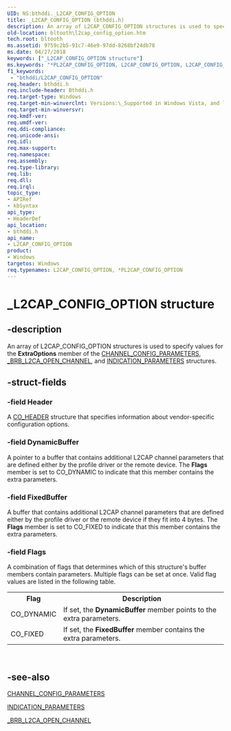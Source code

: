 ```yaml
---
UID: NS:bthddi._L2CAP_CONFIG_OPTION
title: _L2CAP_CONFIG_OPTION (bthddi.h)
description: An array of L2CAP_CONFIG_OPTION structures is used to specify values for the ExtraOptions member of the CHANNEL_CONFIG_PARAMETERS, _BRB_L2CA_OPEN_CHANNEL, and INDICATION_PARAMETERS structures.
old-location: bltooth\l2cap_config_option.htm
tech.root: bltooth
ms.assetid: 9759c2b5-91c7-46e9-97dd-8268bf24db78
ms.date: 04/27/2018
keywords: ["_L2CAP_CONFIG_OPTION structure"]
ms.keywords: "*PL2CAP_CONFIG_OPTION, L2CAP_CONFIG_OPTION, L2CAP_CONFIG_OPTION structure [Bluetooth Devices], PL2CAP_CONFIG_OPTION, PL2CAP_CONFIG_OPTION structure pointer [Bluetooth Devices], _L2CAP_CONFIG_OPTION, bltooth.l2cap_config_option, bth_structs_029f895f-fc15-4e53-9987-72f9930bc9ab.xml, bthddi/L2CAP_CONFIG_OPTION, bthddi/PL2CAP_CONFIG_OPTION"
f1_keywords:
 - "bthddi/L2CAP_CONFIG_OPTION"
req.header: bthddi.h
req.include-header: Bthddi.h
req.target-type: Windows
req.target-min-winverclnt: Versions:\_Supported in Windows Vista, and later.
req.target-min-winversvr: 
req.kmdf-ver: 
req.umdf-ver: 
req.ddi-compliance: 
req.unicode-ansi: 
req.idl: 
req.max-support: 
req.namespace: 
req.assembly: 
req.type-library: 
req.lib: 
req.dll: 
req.irql: 
topic_type:
- APIRef
- kbSyntax
api_type:
- HeaderDef
api_location:
- bthddi.h
api_name:
- L2CAP_CONFIG_OPTION
product:
- Windows
targetos: Windows
req.typenames: L2CAP_CONFIG_OPTION, *PL2CAP_CONFIG_OPTION
---
```


# _L2CAP_CONFIG_OPTION structure


## -description


An array of L2CAP_CONFIG_OPTION structures is used to specify values for the 
  <b>ExtraOptions</b> member of the 
  <a href="https://docs.microsoft.com/windows-hardware/drivers/ddi/bthddi/ns-bthddi-_channel_config_parameters">CHANNEL_CONFIG_PARAMETERS</a>, 
  <a href="https://docs.microsoft.com/windows-hardware/drivers/ddi/bthddi/ns-bthddi-_brb_l2ca_open_channel">_BRB_L2CA_OPEN_CHANNEL</a>, and 
  <a href="https://docs.microsoft.com/windows-hardware/drivers/ddi/bthddi/ns-bthddi-_indication_parameters">INDICATION_PARAMETERS</a> structures.


## -struct-fields




### -field Header

A 
     <a href="https://docs.microsoft.com/windows-hardware/drivers/ddi/bthddi/ns-bthddi-_co_header">CO_HEADER</a> structure that specifies information
     about vendor-specific configuration options.


### -field DynamicBuffer

A pointer to a buffer that contains additional L2CAP channel parameters that are defined either by
     the profile driver or the remote device. The 
     <b>Flags</b> member is set to CO_DYNAMIC to indicate that this member contains the extra
     parameters.


### -field FixedBuffer

A buffer that contains additional L2CAP channel parameters that are defined either by the profile
     driver or the remote device if they fit into 4 bytes. The 
     <b>Flags</b> member is set to CO_FIXED to indicate that this member contains the extra parameters.


### -field Flags

A combination of flags that determines which of this structure's buffer members contain
     parameters. Multiple flags can be set at once. Valid flag values are listed in the following table.
     

<table>
<tr>
<th>Flag</th>
<th>Description</th>
</tr>
<tr>
<td>
CO_DYNAMIC

</td>
<td>
If set, the 
        <b>DynamicBuffer</b> member points to the extra parameters.

</td>
</tr>
<tr>
<td>
CO_FIXED

</td>
<td>
If set, the 
        <b>FixedBuffer</b> member contains the extra parameters.

</td>
</tr>
</table>
 


## -see-also




<a href="https://docs.microsoft.com/windows-hardware/drivers/ddi/bthddi/ns-bthddi-_channel_config_parameters">CHANNEL_CONFIG_PARAMETERS</a>



<a href="https://docs.microsoft.com/windows-hardware/drivers/ddi/bthddi/ns-bthddi-_indication_parameters">INDICATION_PARAMETERS</a>



<a href="https://docs.microsoft.com/windows-hardware/drivers/ddi/bthddi/ns-bthddi-_brb_l2ca_open_channel">_BRB_L2CA_OPEN_CHANNEL</a>
 

 

